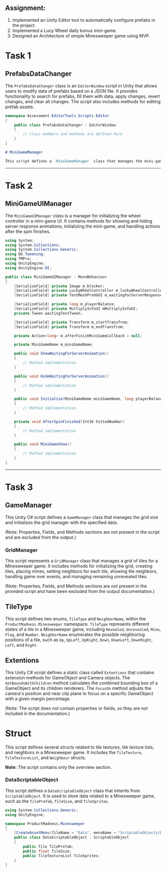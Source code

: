 ## Assignment:
1. Implemented an Unity Editor tool to automatically configure prefabs in the project.
2. Implemented a Lucy Wheel daily bonus mini-game.
3. Designed an Architecture of simple Minesweeper game using MVP.

# Task 1

## PrefabsDataChanger

The `PrefabsDataChanger` class is an `EditorWindow` script in Unity that allows users to modify data of prefabs based on a JSON file. It provides functionality to search for prefabs, fill them with data, apply changes, revert changes, and clear all changes. The script also includes methods for editing prefab assets.

```csharp
namespace Assessment.EditorTools.Scripts.Editor
{
    public class PrefabsDataChanger : EditorWindow
    {
        // Class members and methods are defined here
    }
}
```


```markdown
# MiniGameManager

This script defines a `MiniGameManager` class that manages the mini-game functionality. It initializes the Gameplay API, shows UI elements, and handles player balance updates.

```

-----
# Task 2

## MiniGameUIManager

The `MiniGameUIManager` class is a manager for initializing the wheel controller in a mini-game UI. It contains methods for showing and hiding server response animations, initializing the mini-game, and handling actions after the spin finishes.

```csharp
using System;
using System.Collections;
using System.Collections.Generic;
using DG.Tweening;
using TMPro;
using UnityEngine;
using UnityEngine.UI;

public class MiniGameUIManager : MonoBehaviour
{
    [SerializeField] private Image m_blocker;
    [SerializeField] private LuckyWheelController m_luckyWheelController;
    [SerializeField] private TextMeshProUGUI m_waitingForServerResponse;

    [SerializeField] private long m_playerBalance;
    [SerializeField] private MultiplyInfoUI mMultiplyInfoUI;
    private Tween waitingTextTween;

    [SerializeField] private Transform m_startTransfrom;
    [SerializeField] private Transform m_endTransfrom;

    private Action<long> m_afterFinishMiniGameCallback = null;

    private MiniGameName m_miniGameName;

    public void ShowWaitingForServerAnimation()
    {
        // Method implementation
    }

    public void HideWaitingForServerAnimation()
    {
        // Method implementation
    }

    public void Initialize(MiniGameName miniGameName, long playerBalance, Action<long> afterMiniGameFinished)
    {
        // Method implementation
    }

    private void AfterSpinFinished(Int16 hittedNumber)
    {
        // Method implementation
    }

    public void MiniGameShow()
    {
        // Method implementation
    }
}
```

-----
# Task 3 


## GameManager
This Unity C# script defines a `GameManager` class that manages the grid size and initializes the grid manager with the specified data.

(Note: Properties, Fields, and Methods sections are not present in the script and are excluded from the output.)

### GridManager

This script represents a `GridManager` class that manages a grid of tiles for a Minesweeper game. It includes methods for initializing the grid, creating tiles, placing mines, setting neighbors for each tile, showing tile neighbors, handling game over events, and managing remaining unrevealed tiles.

(Note: Properties, Fields, and Methods sections are not present in the provided script and have been excluded from the output documentation.)

## TileType
This script defines two enums, `TileType` and `NeighborName`, within the `ProductMadness.Minesweeper` namespace. `TileType` represents different states of a tile in a Minesweeper game, including `Revealed`, `Unrevealed`, `Mine`, `Flag`, and `Number`. `NeighborName` enumerates the possible neighboring positions of a tile, such as `Up`, `UpLeft`, `UpRight`, `Down`, `DownLeft`, `DownRight`, `Left`, and `Right`.

## Extentions

This Unity C# script defines a static class called `Extentions` that contains extension methods for GameObject and Camera objects. The `GetBoundsWithChildren` method calculates the combined bounding box of a GameObject and its children renderers. The `FocusOn` method adjusts the camera's position and near clip plane to focus on a specific GameObject with a given margin percentage.

(Note: The script does not contain properties or fields, so they are not included in the documentation.)

# Struct

This script defines several structs related to tile textures, tile texture lists, and neighbors in a Minesweeper game. It includes the `TileTexture`, `TileTextureList`, and `Neighbour` structs.

**Note:** The script contains only the overview section.

### DataScriptableObject

This script defines a `DataScriptableObject` class that inherits from `ScriptableObject`. It is used to store data related to a Minesweeper game, such as the `TilePrefab`, `TileSize`, and `TileSprites`.

```csharp
using System.Collections.Generic;
using UnityEngine;

namespace ProductMadness.Minesweeper
{
    [CreateAssetMenu(fileName = "Data", menuName = "ScriptableObjects/Data", order = 1)]
    public class DataScriptableObject : ScriptableObject
    {
        public Tile TilePrefab;
        public float TileSize;
        public TileTextureList TileSprites;
    }
}
```
